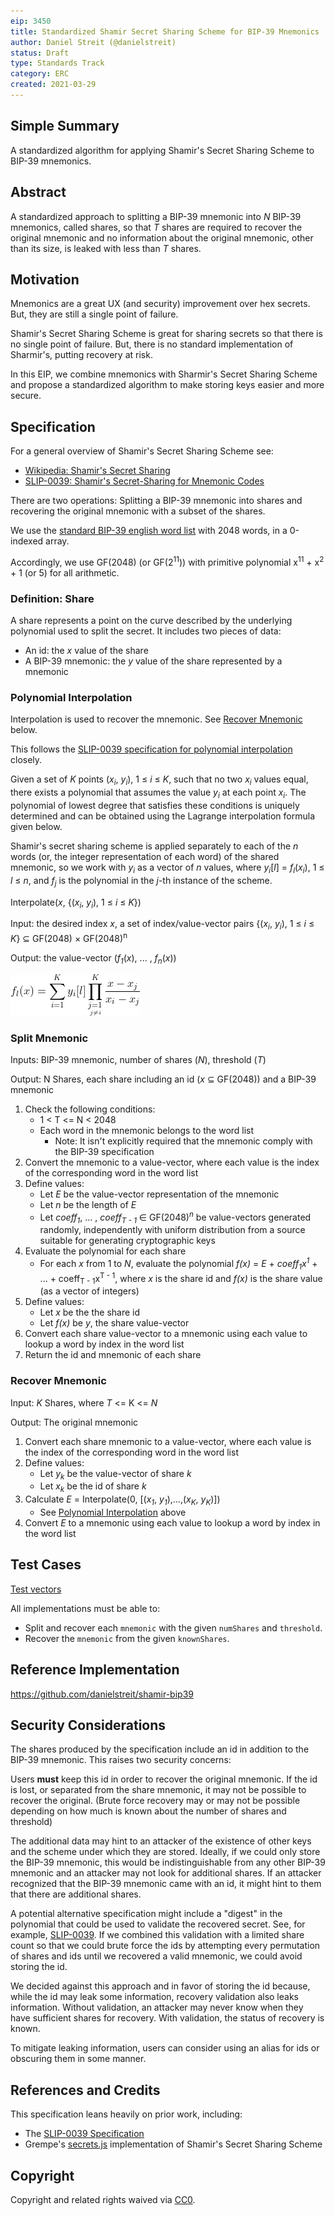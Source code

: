 ```yaml
---
eip: 3450
title: Standardized Shamir Secret Sharing Scheme for BIP-39 Mnemonics
author: Daniel Streit (@danielstreit)
status: Draft
type: Standards Track
category: ERC
created: 2021-03-29
---
```


## Simple Summary

A standardized algorithm for applying Shamir's Secret Sharing Scheme to BIP-39 mnemonics.

## Abstract

A standardized approach to splitting a BIP-39 mnemonic into _N_ BIP-39 mnemonics, called shares, so that _T_ shares are required to recover the original
mnemonic and no information about the original mnemonic, other than its size, is leaked with less than _T_ shares.

## Motivation

Mnemonics are a great UX (and security) improvement over hex secrets. But, they are still a single point of failure.

Shamir's Secret Sharing Scheme is great for sharing secrets so that there is no single point of failure. But, there is no standard implementation of Sharmir's, putting recovery at risk.

In this EIP, we combine mnemonics with Sharmir's Secret Sharing Scheme and propose a standardized algorithm to make storing keys easier and more secure.

## Specification

For a general overview of Shamir's Secret Sharing Scheme see:

- [Wikipedia: Shamir's Secret Sharing](https://en.wikipedia.org/wiki/Shamir%27s_Secret_Sharing)
- [SLIP-0039: Shamir's Secret-Sharing for Mnemonic Codes](https://github.com/satoshilabs/slips/blob/master/slip-0039.md#shamirs-secret-sharing)

There are two operations: Splitting a BIP-39 mnemonic into shares and recovering the original mnemonic with a subset of the shares.

We use the [standard BIP-39 english word list](https://github.com/bitcoin/bips/blob/master/bip-0039/english.txt) with 2048 words, in a 0-indexed array.

Accordingly, we use GF(2048) (or GF(2<sup>11</sup>)) with primitive polynomial x<sup>11</sup> + x<sup>2</sup> + 1 (or 5) for all arithmetic.

### Definition: Share

A share represents a point on the curve described by the underlying polynomial used to split the secret. It includes two pieces of data:

- An id: the _x_ value of the share
- A BIP-39 mnemonic: the _y_ value of the share represented by a mnemonic

### Polynomial Interpolation

Interpolation is used to recover the mnemonic. See [Recover Mnemonic](#recover-mnemonic) below.

This follows the [SLIP-0039 specification for polynomial interpolation](https://github.com/satoshilabs/slips/blob/master/slip-0039.md#polynomial-interpolation) closely.

Given a set of _K_ points (_x<sub>i</sub>_, _y<sub>i</sub>_), 1 ≤ _i_ ≤ _K_, such that no two _x<sub>i</sub>_ values equal,
there exists a polynomial that assumes the value _y<sub>i</sub>_ at each point _x<sub>i</sub>_. The polynomial of lowest degree
that satisfies these conditions is uniquely determined and can be obtained using the Lagrange interpolation formula given below.

Shamir's secret sharing scheme is applied separately to each of the _n_ words (or, the integer representation of each word) of the shared mnemonic, so we work with
_y<sub>i</sub>_ as a vector of _n_ values, where _y<sub>i</sub>_[_l_] = _f<sub>l</sub>_(_x<sub>i</sub>_), 1 ≤ _l_ ≤ _n_,
and _f<sub>j</sub>_ is the polynomial in the _j_-th instance of the scheme.

Interpolate(_x_, {(_x<sub>i</sub>_, _y<sub>i</sub>_), 1 ≤ _i_ ≤ _K_})

Input: the desired index _x_, a set of index/value-vector pairs {(_x<sub>i</sub>_, _y<sub>i</sub>_), 1 ≤ _i_ ≤ _K_} ⊆ GF(2048) × GF(2048)<sup>n</sup>

Output: the value-vector (_f<sub>1</sub>_(_x_), ... , _f<sub>n</sub>_(_x_))

![$f_l(x) = \sum_{i=1}^{K} y_i[l] \prod_{\underset{j \neq i}{j=1}}^{K} \frac{x - x_j}{x_i - x_j}$](../assets/eip-3450/lagrange.gif)

### Split Mnemonic

Inputs: BIP-39 mnemonic, number of shares (_N_), threshold (_T_)

Output: N Shares, each share including an id (_x_ ⊆ GF(2048)) and a BIP-39 mnemonic

1. Check the following conditions:
   - 1 < T <= N < 2048
   - Each word in the mnemonic belongs to the word list
     - Note: It isn't explicitly required that the mnemonic comply with the BIP-39 specification
2. Convert the mnemonic to a value-vector, where each value is the index of the corresponding word in the word list
3. Define values:
   - Let _E_ be the value-vector representation of the mnemonic
   - Let _n_ be the length of _E_
   - Let _coeff<sub>1</sub>_, ... , _coeff<sub>T - 1</sub>_ ∈ GF(2048)_<sup>n</sup>_ be value-vectors generated randomly, independently with uniform distribution from a source suitable for generating cryptographic keys
4. Evaluate the polynomial for each share
   - For each _x_ from 1 to _N_, evaluate the polynomial _f(x)_ = _E_ + _coeff<sub>1</sub>x<sup>1</sup>_ + ... + coeff<sub>T - 1</sub>x<sup>T - 1</sup>, where _x_ is the share id and _f(x)_ is the share value (as a vector of integers)
5. Define values:
   - Let _x_ be the the share id
   - Let _f(x)_ be _y_, the share value-vector
6. Convert each share value-vector to a mnemonic using each value to lookup a word by index in the word list
7. Return the id and mnemonic of each share

### Recover Mnemonic

Input: _K_ Shares, where _T_ <= K <= _N_

Output: The original mnemonic

1. Convert each share mnemonic to a value-vector, where each value is the index of the corresponding word in the word list
2. Define values:
   - Let _y<sub>k</sub>_ be the value-vector of share _k_
   - Let _x<sub>k</sub>_ be the id of share _k_
3. Calculate _E_ = Interpolate(0, [(_x<sub>1</sub>_, _y<sub>1</sub>_),...,(_x<sub>K</sub>_, _y<sub>K</sub>_)])
   - See [Polynomial Interpolation](#polynomial-interpolation) above
4. Convert _E_ to a mnemonic using each value to lookup a word by index in the word list

## Test Cases

[Test vectors](https://github.com/danielstreit/shamir-bip-39/blob/272333114ce03dfb5f4ed94f7ddb22e7cc0c93c4/test/vectors.ts)

All implementations must be able to:

- Split and recover each `mnemonic` with the given `numShares` and `threshold`.
- Recover the `mnemonic` from the given `knownShares`.

## Reference Implementation

https://github.com/danielstreit/shamir-bip39

## Security Considerations

The shares produced by the specification include an id in addition to the BIP-39 mnemonic. This raises two security concerns:

Users **must** keep this id in order to recover the original mnemonic. If the id is lost, or separated from the share mnemonic, it may not be
possible to recover the original. (Brute force recovery may or may not be possible depending on how much is known about the number of shares and threshold)

The additional data may hint to an attacker of the existence of other keys and the scheme under which they are stored. Ideally,
if we could only store the BIP-39 mnemonic, this would be indistinguishable from any other BIP-39 mnemonic and an attacker may not
look for additional shares. If an attacker recognized that the BIP-39 mnemonic came with an id, it might hint to them that there
are additional shares.

A potential alternative specification might include a "digest" in the polynomial that could be used to validate the recovered secret. See, for example,
[SLIP-0039](https://github.com/satoshilabs/slips/blob/master/slip-0039.md#shamirs-secret-sharing).
If we combined this validation with a limited share count so that we could brute force the ids by attempting every permutation of
shares and ids until we recovered a valid mnemonic, we could avoid storing the id.

We decided against this approach and in favor of storing the id because, while the id may leak some information, recovery validation also leaks information.
Without validation, an attacker may never know when they have sufficient shares for recovery. With validation, the status of recovery is known.

To mitigate leaking information, users can consider using an alias for ids or obscuring them in some manner.

## References and Credits

This specification leans heavily on prior work, including:

- The [SLIP-0039 Specification](https://github.com/satoshilabs/slips/blob/master/slip-0039.md)
- Grempe's [secrets.js](https://github.com/grempe/secrets.js) implementation of Shamir's Secret Sharing Scheme

## Copyright

Copyright and related rights waived via [CC0](https://creativecommons.org/publicdomain/zero/1.0/).
